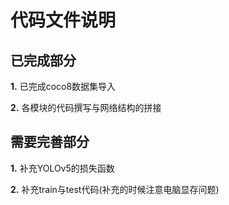 # 代码文件说明

## 已完成部分
**1.** 已完成coco8数据集导入

**2.** 各模块的代码撰写与网络结构的拼接

## 需要完善部分
**1.** 补充YOLOv5的损失函数

**2.** 补充train与test代码(补充的时候注意电脑显存问题)
